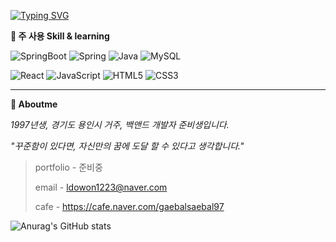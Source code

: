 

[![Typing SVG](https://readme-typing-svg.demolab.com?font=Fira+Code&weight=700&size=25&pause=1000&color=38C2FF&random=false&width=700&height=100&lines=Hello%2C+Stranger!+This+is+nowod's+Github)](https://git.io/typing-svg)

**:musical_keyboard: 주 사용 Skill & learning**

![SpringBoot](https://img.shields.io/badge/SpringBoot-6DB33F?style=for-the-badge&logo=SpringBoot&logoColor=black)
![Spring](https://img.shields.io/badge/spring-%236DB33F.svg?style=for-the-badge&logo=spring&logoColor=white)
![Java](https://img.shields.io/badge/java-%23ED8B00.svg?style=for-the-badge&logo=openjdk&logoColor=white)
![MySQL](https://img.shields.io/badge/mysql-4479A1.svg?style=for-the-badge&logo=mysql&logoColor=white)

![React](https://img.shields.io/badge/react-%2320232a.svg?style=for-the-badge&logo=react&logoColor=%2361DAFB)
![JavaScript](https://img.shields.io/badge/javascript-%23323330.svg?style=for-the-badge&logo=javascript&logoColor=%23F7DF1E)
![HTML5](https://img.shields.io/badge/html5-%23E34F26.svg?style=for-the-badge&logo=html5&logoColor=white)
![CSS3](https://img.shields.io/badge/css3-%231572B6.svg?style=for-the-badge&logo=css3&logoColor=white)



----------------------------------------------------------


**:microphone: Aboutme**

*1997년생, 경기도 용인시 거주, 백앤드 개발자 준비생입니다.*

*"꾸준함이 있다면, 자신만의 꿈에 도달 할 수 있다고 생각합니다."* 


>portfolio - 준비중
>
>email - ldowon1223@naver.com
>
>cafe - https://cafe.naver.com/gaebalsaebal97







![Anurag's GitHub stats](https://github-readme-stats.vercel.app/api?username=nowod9712&show_icons=true&theme=one_dark_pro)
